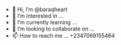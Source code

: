 - 👋 Hi, I’m @baraqheart
- 👀 I’m interested in ...
- 🌱 I’m currently learning ...
- 💞️ I’m looking to collaborate on ...
- 📫 How to reach me ...
+2347069155464

<!---
baraqheart/baraqheart is a ✨ special ✨ repository because its `README.md` (this file) appears on your GitHub profile.
You can click the Preview link to take a look at your changes.
--->
